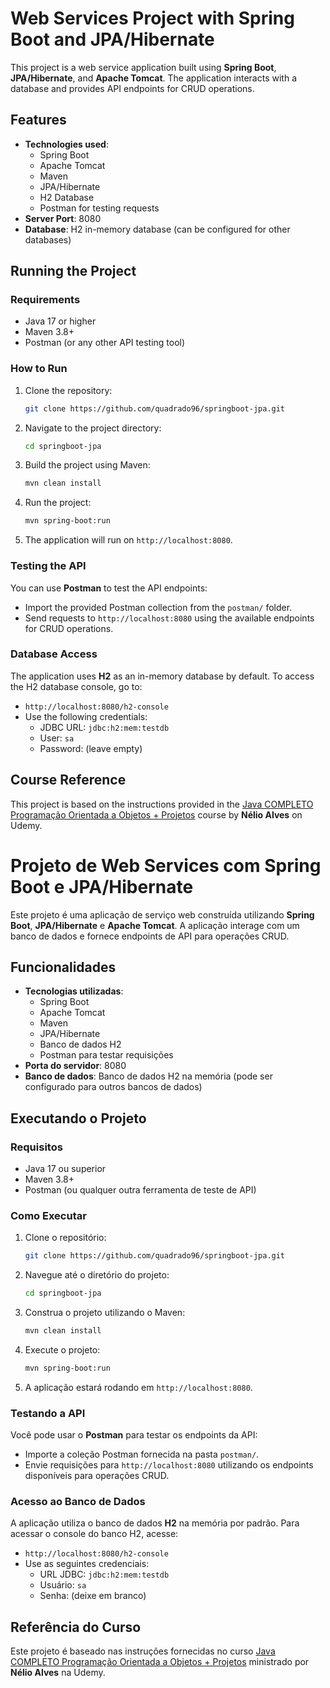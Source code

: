 # Web Services Project with Spring Boot and JPA/Hibernate

This project is a web service application built using **Spring Boot**, **JPA/Hibernate**, and **Apache Tomcat**. The application interacts with a database and provides API endpoints for CRUD operations. 

## Features

- **Technologies used**: 
  - Spring Boot
  - Apache Tomcat
  - Maven
  - JPA/Hibernate
  - H2 Database
  - Postman for testing requests
- **Server Port**: 8080
- **Database**: H2 in-memory database (can be configured for other databases)
  
## Running the Project

### Requirements
- Java 17 or higher
- Maven 3.8+
- Postman (or any other API testing tool)

### How to Run
1. Clone the repository:
    ```bash
    git clone https://github.com/quadrado96/springboot-jpa.git
    ```
2. Navigate to the project directory:
    ```bash
    cd springboot-jpa
    ```
3. Build the project using Maven:
    ```bash
    mvn clean install
    ```
4. Run the project:
    ```bash
    mvn spring-boot:run
    ```
5. The application will run on `http://localhost:8080`.

### Testing the API
You can use **Postman** to test the API endpoints:
- Import the provided Postman collection from the `postman/` folder.
- Send requests to `http://localhost:8080` using the available endpoints for CRUD operations.

### Database Access
The application uses **H2** as an in-memory database by default. To access the H2 database console, go to:
- `http://localhost:8080/h2-console`
- Use the following credentials:
    - JDBC URL: `jdbc:h2:mem:testdb`
    - User: `sa`
    - Password: (leave empty)

## Course Reference
This project is based on the instructions provided in the [Java COMPLETO Programação Orientada a Objetos + Projetos](https://www.udemy.com/course/java-curso-completo/?couponCode=24T5MT100724) course by **Nélio Alves** on Udemy.


# Projeto de Web Services com Spring Boot e JPA/Hibernate

Este projeto é uma aplicação de serviço web construída utilizando **Spring Boot**, **JPA/Hibernate** e **Apache Tomcat**. A aplicação interage com um banco de dados e fornece endpoints de API para operações CRUD.

## Funcionalidades

- **Tecnologias utilizadas**:
  - Spring Boot
  - Apache Tomcat
  - Maven
  - JPA/Hibernate
  - Banco de dados H2
  - Postman para testar requisições
- **Porta do servidor**: 8080
- **Banco de dados**: Banco de dados H2 na memória (pode ser configurado para outros bancos de dados)

## Executando o Projeto

### Requisitos
- Java 17 ou superior
- Maven 3.8+
- Postman (ou qualquer outra ferramenta de teste de API)

### Como Executar
1. Clone o repositório:
    ```bash
    git clone https://github.com/quadrado96/springboot-jpa.git
    ```
2. Navegue até o diretório do projeto:
    ```bash
    cd springboot-jpa
    ```
3. Construa o projeto utilizando o Maven:
    ```bash
    mvn clean install
    ```
4. Execute o projeto:
    ```bash
    mvn spring-boot:run
    ```
5. A aplicação estará rodando em `http://localhost:8080`.

### Testando a API
Você pode usar o **Postman** para testar os endpoints da API:
- Importe a coleção Postman fornecida na pasta `postman/`.
- Envie requisições para `http://localhost:8080` utilizando os endpoints disponíveis para operações CRUD.

### Acesso ao Banco de Dados
A aplicação utiliza o banco de dados **H2** na memória por padrão. Para acessar o console do banco H2, acesse:
- `http://localhost:8080/h2-console`
- Use as seguintes credenciais:
    - URL JDBC: `jdbc:h2:mem:testdb`
    - Usuário: `sa`
    - Senha: (deixe em branco)

## Referência do Curso
Este projeto é baseado nas instruções fornecidas no curso [Java COMPLETO Programação Orientada a Objetos + Projetos](https://www.udemy.com/course/java-curso-completo/?couponCode=24T5MT100724) ministrado por **Nélio Alves** na Udemy.
